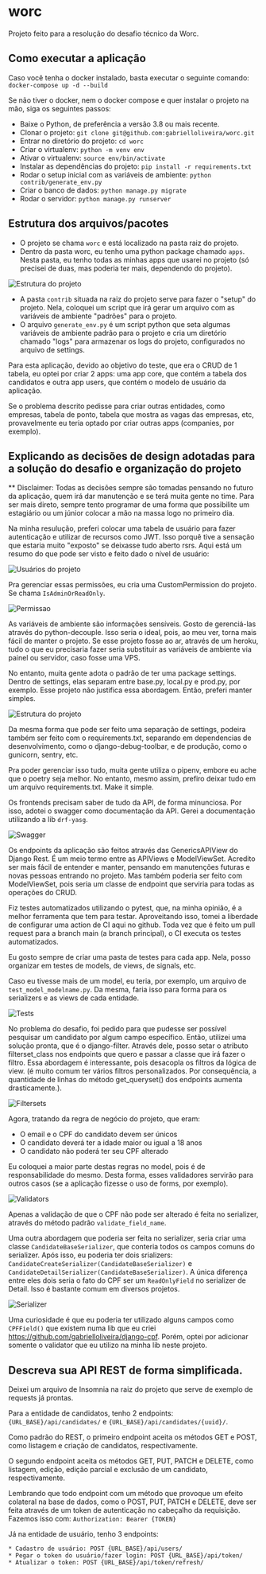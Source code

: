 # worc

Projeto feito para a resolução do desafio técnico da Worc.

## Como executar a aplicação

Caso você tenha o docker instalado, basta executar o seguinte comando:
`docker-compose up -d --build`

Se não tiver o docker, nem o docker compose e quer instalar o projeto na mão, siga os seguintes passos:

- Baixe o Python, de preferência a versão 3.8 ou mais recente.
- Clonar o projeto: `git clone git@github.com:gabrielloliveira/worc.git`
- Entrar no diretório do projeto: `cd worc`
- Criar o virtualenv: `python -m venv env`
- Ativar o virtualenv: `source env/bin/activate`
- Instalar as dependências do projeto: `pip install -r requirements.txt`
- Rodar o setup inicial com as variáveis de ambiente: `python contrib/generate_env.py`
- Criar o banco de dados: `python manage.py migrate`
- Rodar o servidor: `python manage.py runserver`

## Estrutura dos arquivos/pacotes

- O projeto se chama `worc` e está localizado na pasta raiz do projeto.
- Dentro da pasta worc, eu tenho uma python package chamado `apps`. Nesta pasta, eu tenho todas as minhas apps 
que usarei no projeto (só precisei de duas, mas poderia ter mais, dependendo do projeto).

![Estrutura do projeto](prints/tree.png "Estrutura do projeto")

- A pasta `contrib` situada na raiz do projeto serve para fazer o "setup" do projeto. Nela,
coloquei um script que irá gerar um arquivo com as variáveis de ambiente "padrões" para o projeto.
- O arquivo `generate_env.py` é um script python que seta algumas variáveis de ambiente padrão para o projeto e cria 
um diretório chamado "logs" para armazenar os logs do projeto, configurados no arquivo de settings.

Para esta aplicação, devido ao objetivo do teste, que era o CRUD de 1 tabela, eu optei por criar 2 apps: uma app core,
que contém a tabela dos candidatos e outra app users, que contém o modelo de usuário da aplicação.

Se o problema descrito pedisse para criar outras entidades, como empresas, tabela de ponto, tabela que mostra 
as vagas das empresas, etc, provavelmente eu teria optado
por criar outras apps (companies, por exemplo).

## Explicando as decisões de design adotadas para a solução do desafio e organização do projeto

** Disclaimer: Todas as decisões sempre são tomadas pensando no futuro da aplicação, quem irá dar manutenção e 
se terá muita gente no time. Para ser mais direto, sempre tento programar de uma forma que possibilite um estagiário 
ou um júnior colocar a mão na massa logo no primeiro dia.

Na minha resulução, preferi colocar uma tabela de usuário para fazer autenticação e utilizar de recursos como JWT. Isso
porquê tive a sensação que estaria muito "exposto" se deixasse tudo aberto rsrs. Aqui está um resumo do que pode ser 
visto e feito dado o nível de usuário:

![Usuários do projeto](prints/user-case.png "Usuários do projeto")

Pra gerenciar essas permissões, eu cria uma CustomPermission do projeto. Se chama `IsAdminOrReadOnly`.

![Permissao](prints/permission.png "Permissão de usuário")

As variáveis de ambiente são informações sensíveis. Gosto de gerenciá-las através do python-decouple.
Isso seria o ideal, pois, ao meu ver, torna mais fácil de manter o projeto. Se esse projeto
fosse ao ar, através de um heroku, tudo o que eu precisaria fazer seria substituir as variáveis de ambiente via painel
ou servidor, caso fosse uma VPS.

No entanto, muita gente adota o padrão de ter uma package settings. Dentro de settings, elas separam entre base.py, 
local.py e prod.py, por exemplo. Esse projeto não justifica essa abordagem. Então, preferi manter simples.

![Estrutura do projeto](prints/settings.png "Estrutura do projeto")

Da mesma forma que pode ser feito uma separação de settings, podeira também ser feito com o requirements.txt, separando
em dependencias de desenvolvimento, como o django-debug-toolbar, e de produção, como o gunicorn, sentry, etc.

Pra poder gerenciar isso tudo, muita gente utiliza o pipenv, embore eu ache que o poetry seja melhor. No entanto, 
mesmo assim, prefiro deixar tudo em um arquivo requirements.txt. Make it simple.

Os frontends precisam saber de tudo da API, de forma minunciosa. Por isso, adotei o swagger como documentação da API. 
Gerei a documentação utilizando a lib `drf-yasg`.

![Swagger](prints/swagger.png "Swagger")

Os endpoints da aplicação são feitos através das GenericsAPIView do Django Rest. É um meio termo entre as 
APIViews e ModelViewSet. Acredito ser mais fácil de entender e manter, pensando em manutenções futuras e novas 
pessoas entrando no projeto. Mas também poderia ser feito com ModelViewSet, pois seria um classe de endpoint que 
serviria para todas as operações do CRUD.

Fiz testes automatizados utilizando o pytest, que, na minha opinião, é a melhor ferramenta que tem para testar.
Aproveitando isso, tomei a liberdade de configurar uma action de CI aqui no github. Toda vez que é feito um pull
request para a branch main (a branch principal), o CI executa os testes automatizados.

Eu gosto sempre de criar uma pasta de testes para cada app. Nela, posso organizar em testes de models, de views, 
de signals, etc.

Caso eu tivesse mais de um model, eu teria, por exemplo, um arquivo de `test_model_modelname.py`. Da mesma, faria isso 
para forma para os serializers e as views de cada entidade.

![Tests](prints/tests.png "Tests")

No problema do desafio, foi pedido para que pudesse ser possível pesquisar um candidato por algum campo específico.
Então, utilizei uma solução pronta, que é o django-filter. Através dele, posso setar o atributo filterset_class 
nos endpoints que quero e passar a classe que irá fazer o filtro. Essa abordagem é interessante, pois desacopla os 
filtros da lógica de view. (é muito comum ter vários filtros personalizados. Por consequência, a quantidade de linhas 
do método get_queryset() dos endpoints aumenta drasticamente.).

![Filtersets](prints/filtersets.png "Filtersets")

Agora, tratando da regra de negócio do projeto, que eram:
- O email e o CPF do candidato devem ser únicos
- O candidato deverá ter a idade maior ou igual a 18 anos
- O candidato não poderá ter seu CPF alterado

Eu coloquei a maior parte destas regras no model, pois é de responsabilidade do mesmo. Desta forma, esses validadores
servirão para outros casos (se a aplicação fizesse o uso de forms, por exemplo).

![Validators](prints/validators.png "Validators")

Apenas a validação de que o CPF não pode ser alterado é feita no serializer, através do método padrão 
`validate_field_name`.

Uma outra abordagem que poderia ser feita no serializer, seria criar uma classe `CandidateBaseSerializer`, que conteria
todos os campos comuns do serializer. Após isso, eu poderia ter dois srializers: 
`CandidateCreateSerializer(CandidateBaseSerializer)` e `CandidateDetailSerializer(CandidateBaseSerializer)`. A 
única diferença entre eles dois seria o fato do CPF ser um `ReadOnlyField` no serializer de Detail. Isso é bastante 
comum em diversos projetos.

![Serializer](prints/serializer.png "Serializer")

Uma curiosidade é que eu poderia ter utilizado alguns campos como `CPFField()` que existem numa lib que eu 
criei https://github.com/gabrielloliveira/django-cpf.
Porém, optei por adicionar somente o validator que eu utilizo na minha lib neste projeto.

## Descreva sua API REST de forma simplificada.

Deixei um arquivo de Insomnia na raiz do projeto que serve de exemplo de requests já prontas.

Para a entidade de candidatos, tenho 2 endpoints:
`{URL_BASE}/api/candidates/` e `{URL_BASE}/api/candidates/{uuid}/`.

Como padrão do REST, o primeiro endpoint aceita os métodos GET e POST, como listagem e 
criação de candidatos, respectivamente.

O segundo endpoint aceita os métodos GET, PUT, PATCH e DELETE, como listagem, edição, edição parcial e exclusão de um 
candidato, respectivamente.

Lembrando que todo endpoint com um método que provoque um efeito colateral na base de dados, como o POST, PUT, 
PATCH e DELETE, deve ser feita através de um token de autenticação no cabeçalho da requisição.
Fazemos isso com:
`Authorization: Bearer {TOKEN}`

Já na entidade de usuário, tenho 3 endpoints:

    * Cadastro de usuário: POST {URL_BASE}/api/users/
    * Pegar o token do usuário/fazer login: POST {URL_BASE}/api/token/
    * Atualizar o token: POST {URL_BASE}/api/token/refresh/

